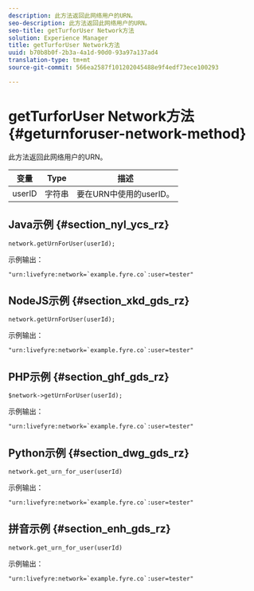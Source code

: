 ```yaml
---
description: 此方法返回此网络用户的URN。
seo-description: 此方法返回此网络用户的URN。
seo-title: getTurforUser Network方法
solution: Experience Manager
title: getTurforUser Network方法
uuid: b70b8b0f-2b3a-4a1d-90d0-93a97a137ad4
translation-type: tm+mt
source-git-commit: 566ea2587f101202045488e9f4edf73ece100293

---
```



# getTurforUser Network方法{#geturnforuser-network-method}

此方法返回此网络用户的URN。

| 变量 | Type | 描述 |
|--- |--- |--- |
| userID | 字符串 | 要在URN中使用的userID。 |

## Java示例 {#section_nyl_ycs_rz}

```
network.getUrnForUser(userId);
```

示例输出：

```
"urn:livefyre:network=`example.fyre.co`:user=tester" 
```

## NodeJS示例 {#section_xkd_gds_rz}

```
network.getUrnForUser(userId);
```

示例输出：

```
"urn:livefyre:network=`example.fyre.co`:user=tester" 
```

## PHP示例 {#section_ghf_gds_rz}

```
$network->getUrnForUser(userId); 
```

示例输出：

```
"urn:livefyre:network=`example.fyre.co`:user=tester" 
```

## Python示例 {#section_dwg_gds_rz}

```
network.get_urn_for_user(userId) 
```

示例输出：

```
"urn:livefyre:network=`example.fyre.co`:user=tester" 
```

## 拼音示例 {#section_enh_gds_rz}

```
network.get_urn_for_user(userId) 
```

示例输出：

```
"urn:livefyre:network=`example.fyre.co`:user=tester" 
```
